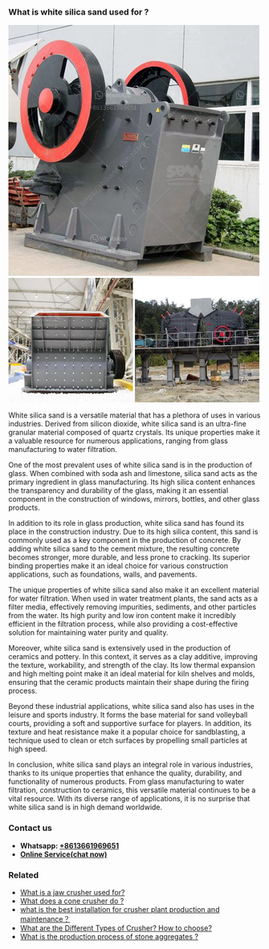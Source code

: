 <h3>What is white silica sand used for ?</h3><img src='1701744830.jpg' alt=''><p>White silica sand is a versatile material that has a plethora of uses in various industries. Derived from silicon dioxide, white silica sand is an ultra-fine granular material composed of quartz crystals. Its unique properties make it a valuable resource for numerous applications, ranging from glass manufacturing to water filtration.</p><p>One of the most prevalent uses of white silica sand is in the production of glass. When combined with soda ash and limestone, silica sand acts as the primary ingredient in glass manufacturing. Its high silica content enhances the transparency and durability of the glass, making it an essential component in the construction of windows, mirrors, bottles, and other glass products.</p><p>In addition to its role in glass production, white silica sand has found its place in the construction industry. Due to its high silica content, this sand is commonly used as a key component in the production of concrete. By adding white silica sand to the cement mixture, the resulting concrete becomes stronger, more durable, and less prone to cracking. Its superior binding properties make it an ideal choice for various construction applications, such as foundations, walls, and pavements.</p><p>The unique properties of white silica sand also make it an excellent material for water filtration. When used in water treatment plants, the sand acts as a filter media, effectively removing impurities, sediments, and other particles from the water. Its high purity and low iron content make it incredibly efficient in the filtration process, while also providing a cost-effective solution for maintaining water purity and quality.</p><p>Moreover, white silica sand is extensively used in the production of ceramics and pottery. In this context, it serves as a clay additive, improving the texture, workability, and strength of the clay. Its low thermal expansion and high melting point make it an ideal material for kiln shelves and molds, ensuring that the ceramic products maintain their shape during the firing process.</p><p>Beyond these industrial applications, white silica sand also has uses in the leisure and sports industry. It forms the base material for sand volleyball courts, providing a soft and supportive surface for players. In addition, its texture and heat resistance make it a popular choice for sandblasting, a technique used to clean or etch surfaces by propelling small particles at high speed.</p><p>In conclusion, white silica sand plays an integral role in various industries, thanks to its unique properties that enhance the quality, durability, and functionality of numerous products. From glass manufacturing to water filtration, construction to ceramics, this versatile material continues to be a vital resource. With its diverse range of applications, it is no surprise that white silica sand is in high demand worldwide.</p><h3>Contact us</h3><ul><li><strong>Whatsapp:&nbsp;<a href="https://wa.me/8613661969651">+8613661969651</a></strong></li><li><a href="https://swt.shibang-china.com/?git&amp;zhl&amp;What is white silica sand used for "><strong>Online Service(chat now)</strong></a></li></ul><h3>Related</h3><ul><li><a href='What is a jaw crusher used for.md'>What is a jaw crusher used for?</a></li><li><a href='What does a cone crusher do .md'>What does a cone crusher do ?</a></li><li><a href='what is the best installation for crusher plant production and maintenance？.md'>what is the best installation for crusher plant production and maintenance？</a></li><li><a href='What are the Different Types of Crusher How to choose.md'>What are the Different Types of Crusher? How to choose?</a></li><li><a href='What is the production process of stone aggregates .md'>What is the production process of stone aggregates ?</a></li></ul>